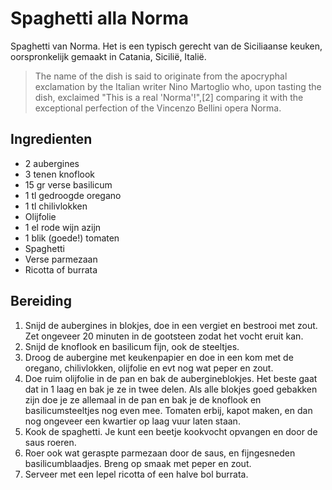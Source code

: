 # Spaghetti alla Norma

Spaghetti van Norma. Het is een typisch gerecht van de Siciliaanse keuken, oorspronkelijk gemaakt in Catania, Sicilië, Italië. 
> The name of the dish is said to originate from the apocryphal exclamation by the Italian writer Nino Martoglio who, upon tasting the dish, exclaimed "This is a real 'Norma'!",[2] comparing it with the exceptional perfection of the Vincenzo Bellini opera Norma. 

## Ingredienten

-	2 aubergines
-	3 tenen knoflook
-	15 gr verse basilicum
-	1 tl gedroogde oregano
-	1 tl chilivlokken
-	Olijfolie
-	1 el rode wijn azijn
-	1 blik (goede!) tomaten
-	Spaghetti 
-	Verse parmezaan 
-	Ricotta of burrata

## Bereiding

1.	Snijd de aubergines in blokjes, doe in een vergiet en bestrooi met zout. Zet ongeveer 20 minuten in de gootsteen zodat het vocht eruit kan. 
2.	Snijd de knoflook en basilicum fijn, ook de steeltjes. 
3.	Droog de aubergine met keukenpapier en doe in een kom met de oregano, chilivlokken, olijfolie en evt nog wat peper en zout.
4.	Doe ruim olijfolie in de pan en bak de aubergineblokjes. Het beste gaat dat in 1 laag en bak je ze in twee delen. Als alle blokjes goed gebakken zijn doe je ze allemaal in de pan en bak je de knoflook en basilicumsteeltjes nog even mee. Tomaten erbij, kapot maken, en dan nog ongeveer een kwartier op laag vuur laten staan. 
5.	Kook de spaghetti. Je kunt een beetje kookvocht opvangen en door de saus roeren.
6.	Roer ook wat geraspte parmezaan door de saus, en fijngesneden basilicumblaadjes. Breng op smaak met peper en zout.  
7.	Serveer met een lepel ricotta of een halve bol burrata. 
